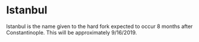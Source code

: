 # Istanbul

Istanbul is the name given to the hard fork expected to occur 8 months after Constantinople. This will be approximately 9/16/2019.

